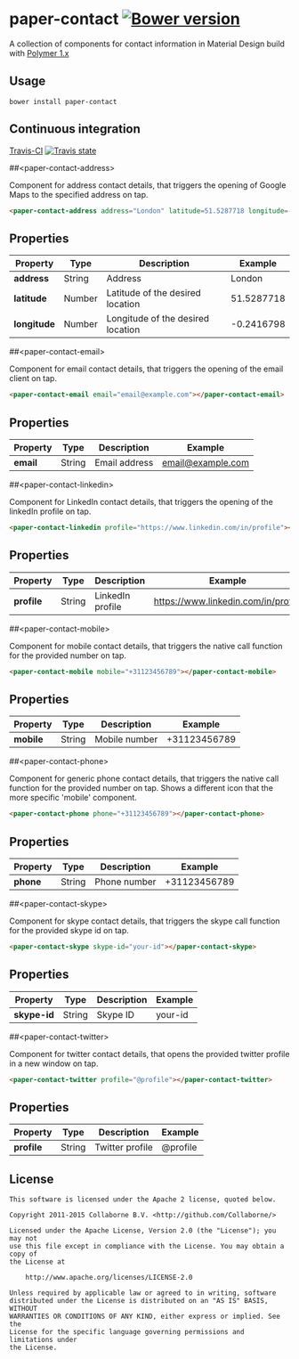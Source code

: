 # paper-contact  [![Bower version](https://badge.fury.io/bo/paper-contact.svg)](http://badge.fury.io/bo/paper-contact)

A collection of components for contact information in Material Design build with [Polymer 1.x](https://www.polymer-project.org)

## Usage

`bower install paper-contact`

## Continuous integration

[Travis-CI](https://travis-ci.org/Collaborne/paper-contact) [![Travis state](https://travis-ci.org/Collaborne/d3-progress-meter.svg?branch=master)](https://travis-ci.org/Collaborne/paper-contact)

##&lt;paper-contact-address&gt;

Component for address contact details, that triggers the opening of Google Maps to the specified address on tap.

```html
<paper-contact-address address="London" latitude=51.5287718 longitude=-0.2416798></paper-contact-address>
```

## Properties

Property         | Type   | Description                                                              | Example
---------------- | ------ | ------------------------------------------------------------------------ | -------
**address**      | String | Address 																 | London
**latitude**	 | Number | Latitude of the desired location										 | 51.5287718
**longitude**	 | Number | Longitude of the desired location										 | -0.2416798

##&lt;paper-contact-email&gt;

Component for email contact details, that triggers the opening of the email client on tap.

```html
<paper-contact-email email="email@example.com"></paper-contact-email>
```

## Properties

Property         | Type   | Description                                                              | Example
---------------- | ------ | ------------------------------------------------------------------------ | -------
**email**        | String | Email address 															 | email@example.com

##&lt;paper-contact-linkedin&gt;

Component for LinkedIn contact details, that triggers the opening of the linkedIn profile on tap.

```html
<paper-contact-linkedin profile="https://www.linkedin.com/in/profile"></paper-contact-linkedin>
```

## Properties

Property         | Type   | Description                                                              | Example
---------------- | ------ | ------------------------------------------------------------------------ | -------
**profile**      | String | LinkedIn profile														 | https://www.linkedin.com/in/profile

##&lt;paper-contact-mobile&gt;

Component for mobile contact details, that triggers the native call function for the provided number on tap.

```html
<paper-contact-mobile mobile="+31123456789"></paper-contact-mobile>
```

## Properties

Property         | Type   | Description                                                              | Example
---------------- | ------ | ------------------------------------------------------------------------ | -------
**mobile**       | String | Mobile number															 | +31123456789

##&lt;paper-contact-phone&gt;

Component for generic phone contact details, that triggers the native call function for the provided number on tap. Shows a different icon that the more specific 'mobile' component.

```html
<paper-contact-phone phone="+31123456789"></paper-contact-phone>
```

## Properties

Property         | Type   | Description                                                              | Example
---------------- | ------ | ------------------------------------------------------------------------ | -------
**phone**        | String | Phone number															 | +31123456789

##&lt;paper-contact-skype&gt;

Component for skype contact details, that triggers the skype call function for the provided skype id on tap. 

```html
<paper-contact-skype skype-id="your-id"></paper-contact-skype>
```

## Properties

Property         | Type   | Description                                                              | Example
---------------- | ------ | ------------------------------------------------------------------------ | -------
**skype-id**     | String | Skype ID															 	 | your-id

##&lt;paper-contact-twitter&gt;

Component for twitter contact details, that opens the provided twitter profile in a new window on tap. 

```html
<paper-contact-twitter profile="@profile"></paper-contact-twitter>
```

## Properties

Property         | Type   | Description                                                              | Example
---------------- | ------ | ------------------------------------------------------------------------ | -------
**profile**      | String | Twitter profile															 | @profile


## License

    This software is licensed under the Apache 2 license, quoted below.

    Copyright 2011-2015 Collaborne B.V. <http://github.com/Collaborne/>

    Licensed under the Apache License, Version 2.0 (the "License"); you may not
    use this file except in compliance with the License. You may obtain a copy of
    the License at

        http://www.apache.org/licenses/LICENSE-2.0

    Unless required by applicable law or agreed to in writing, software
    distributed under the License is distributed on an "AS IS" BASIS, WITHOUT
    WARRANTIES OR CONDITIONS OF ANY KIND, either express or implied. See the
    License for the specific language governing permissions and limitations under
    the License.
    
